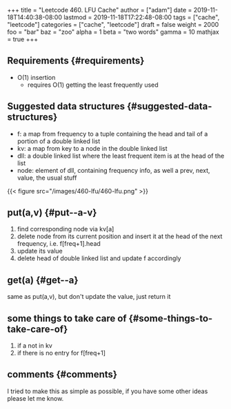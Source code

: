 +++
title = "Leetcode 460. LFU Cache"
author = ["adam"]
date = 2019-11-18T14:40:38-08:00
lastmod = 2019-11-18T17:22:48-08:00
tags = ["cache", "leetcode"]
categories = ["cache", "leetcode"]
draft = false
weight = 2000
foo = "bar"
baz = "zoo"
alpha = 1
beta = "two words"
gamma = 10
mathjax = true
+++

## Requirements {#requirements}

-   O(1) insertion
    -   requires O(1) getting the least frequently used


## Suggested data structures {#suggested-data-structures}

-   f: a map from frequency to a tuple containing the head and tail of a portion of a double linked list
-   kv: a map from key to a node in the double linked list
-   dll: a double linked list where the least frequent item is at the head of the list
-   node: element of dll, containing frequency info, as well a prev, next, value, the usual stuff

{{< figure src="/images/460-lfu/460-lfu.png" >}}


## put(a,v) {#put--a-v}

1.  find corresponding node via kv[a]
2.  delete node from its current position and insert it at
    the head of the next frequency, i.e. f[freq+1].head
3.  update its value
4.  delete head of double linked list and update f accordingly


## get(a) {#get--a}

same as put(a,v), but don't update the value, just return it


## some things to take care of {#some-things-to-take-care-of}

1.  if a not in kv
2.  if there is no entry for f[freq+1]


## comments {#comments}

I tried to make this as simple as possible, if you have some other ideas
please let me know.
